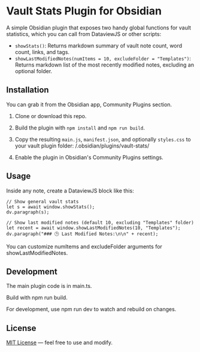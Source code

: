 # Vault Stats Plugin for Obsidian

A simple Obsidian plugin that exposes two handy global functions for vault statistics, which you can call from DataviewJS or other scripts:

- `showStats()`: Returns markdown summary of vault note count, word count, links, and tags.
- `showLastModifiedNotes(numItems = 10, excludeFolder = "Templates")`: Returns markdown list of the most recently modified notes, excluding an optional folder.

## Installation

You can grab it from the Obsidian app, Community Plugins section.

1. Clone or download this repo.
2. Build the plugin with `npm install` and `npm run build`.
3. Copy the resulting `main.js`, `manifest.json`, and optionally `styles.css` to your vault plugin folder: <your-vault>/.obsidian/plugins/vault-stats/

4. Enable the plugin in Obsidian's Community Plugins settings.

## Usage

Inside any note, create a DataviewJS block like this:

```dataviewjs
// Show general vault stats
let s = await window.showStats();
dv.paragraph(s);

// Show last modified notes (default 10, excluding "Templates" folder)
let recent = await window.showLastModifiedNotes(10, "Templates");
dv.paragraph("### 🕒 Last Modified Notes:\n\n" + recent);
```

You can customize numItems and excludeFolder arguments for showLastModifiedNotes.

## Development
The main plugin code is in main.ts.

Build with npm run build.

For development, use npm run dev to watch and rebuild on changes.

## License
[MIT License](LICESNE) — feel free to use and modify.
